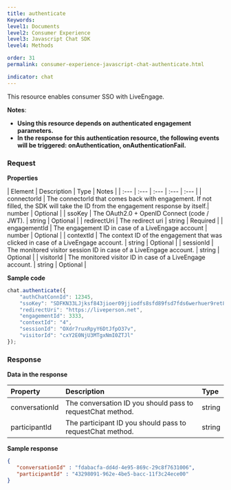```yaml
---
title: authenticate
Keywords:
level1: Documents
level2: Consumer Experience
level3: Javascript Chat SDK
level4: Methods

order: 31
permalink: consumer-experience-javascript-chat-authenticate.html

indicator: chat
---
```


This resource enables consumer SSO with LiveEngage.


**Notes**:

- **Using this resource depends on authenticated engagement parameters.**
- **In the response for this authentication resource, the following events will be triggered: onAuthentication, onAuthenticationFail.**

### Request

**Properties**

| Element | Description | Type | Notes |
| :--- | :--- | :--- | :--- | :--- |
| connectorId | The connectorId that comes back with engagement. If not filled, the SDK will take the ID from the engagement response by itself.| number | Optional |
| ssoKey | The OAuth2.0 + OpenID Connect (code / JWT). | string | Optional |
| redirectUri   | The redirect uri | string | Required |
| engagementId  | The engagement ID in case of a LiveEngage account | number | Optional |
| contextId | The context ID of the engagement that was clicked in case of a LiveEngage account. | string | Optional |
| sessionId |  The monitored visitor session ID in case of a LiveEngage account. | string | Optional |
| visitorId | The monitored visitor ID in case of a LiveEngage account. | string | Optional |

**Sample code**


```javascript
chat.authenticate({
    "authChatConnId": 12345,
    "ssoKey": "SDFKN33LJjksf843jioer09jjiodfs8sfd89fsd7fds6werhuer9ret8h",
    "redirectUri": "https://liveperson.net",
    "engagementId": 3333,
    "contextId": "4",
    "sessionId": "OXdr7ruxRpyY6DtJfpO37v",
    "visitorId": "cxY2E0NjU3MTgxNmI0ZTJl"
});
```

### Response

**Data in the response**

| Property  | Description | Type |
| :--- | :--- | :--- |
| conversationId | The conversation ID you should pass to requestChat method. | string |
| participantId | The participant ID you should pass to requestChat method. | string |


**Sample response**

```json
{
   "conversationId" : "fdabacfa-dd4d-4e95-869c-29c8f7631006",
   "participantId" : "43298091-962e-4be5-bacc-11f3c24ece00"
}
```
